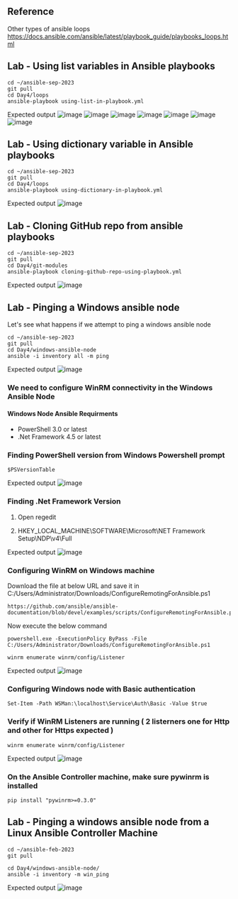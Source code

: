 ## Reference 
Other types of ansible loops
https://docs.ansible.com/ansible/latest/playbook_guide/playbooks_loops.html

## Lab - Using list variables in Ansible playbooks
```
cd ~/ansible-sep-2023
git pull
cd Day4/loops
ansible-playbook using-list-in-playbook.yml
```

Expected output
![image](https://github.com/tektutor/ansible-sep-2023/assets/12674043/1db1437c-7d05-4945-bcdc-4138f7cd4aa1)
![image](https://github.com/tektutor/ansible-sep-2023/assets/12674043/fec69a2c-0e8f-4c67-b091-0beb0581f785)
![image](https://github.com/tektutor/ansible-sep-2023/assets/12674043/16d7cadf-5868-47dc-a089-9b716a652d7c)
![image](https://github.com/tektutor/ansible-sep-2023/assets/12674043/c7989d2d-6f46-483b-9675-3c67e552d02f)
![image](https://github.com/tektutor/ansible-sep-2023/assets/12674043/6ef83cca-41eb-4172-b631-e8ee7ecd2ace)
![image](https://github.com/tektutor/ansible-sep-2023/assets/12674043/562b85e7-f655-4f2b-85a3-bde102bf156a)
![image](https://github.com/tektutor/ansible-sep-2023/assets/12674043/74ca4e90-0fb2-410f-a5d8-4a8105812867)

## Lab - Using dictionary variable in Ansible playbooks
```
cd ~/ansible-sep-2023
git pull
cd Day4/loops
ansible-playbook using-dictionary-in-playbook.yml
```

Expected output
![image](https://github.com/tektutor/ansible-sep-2023/assets/12674043/be380369-aa1e-4d11-a715-922d359cb026)

## Lab - Cloning GitHub repo from ansible playbooks
```
cd ~/ansible-sep-2023
git pull
cd Day4/git-modules
ansible-playbook cloning-github-repo-using-playbook.yml
```

Expected output
![image](https://github.com/tektutor/ansible-sep-2023/assets/12674043/092617b4-f406-4c10-bfc6-2246eec74584)


## Lab - Pinging a Windows ansible node

Let's see what happens if we attempt to ping a windows ansible node
```
cd ~/ansible-sep-2023
git pull
cd Day4/windows-ansible-node
ansible -i inventory all -m ping
```
Expected output
![image](https://github.com/tektutor/ansible-sep-2023/assets/12674043/c80d079b-8ac5-4ace-b88c-7f06dc986e0e)

### We need to configure WinRM connectivity in the Windows Ansible Node

#### Windows Node Ansible Requirments	
- PowerShell 3.0 or latest
- .Net Framework 4.5 or latest

### Finding PowerShell version from Windows Powershell prompt
```
$PSVersionTable
```
Expected output
![image](https://github.com/tektutor/ansible-sep-2023/assets/12674043/a9722c67-f55f-482c-a4f1-1fa4beb95b1b)


### Finding .Net Framework Version

1. Open regedit

2. HKEY_LOCAL_MACHINE\SOFTWARE\Microsoft\NET Framework Setup\NDP\v4\Full

Expected output
![image](https://github.com/tektutor/ansible-sep-2023/assets/12674043/8d97cfef-0cc0-4d81-a303-1d7d1d6ca7ac)


### Configuring WinRM on Windows machine
Download the file at below URL and save it in C:/Users/Administrator/Downloads/ConfigureRemotingForAnsible.ps1
```
https://github.com/ansible/ansible-documentation/blob/devel/examples/scripts/ConfigureRemotingForAnsible.ps1
```

Now execute the below command
```
powershell.exe -ExecutionPolicy ByPass -File C:/Users/Administrator/Downloads/ConfigureRemotingForAnsible.ps1

winrm enumerate winrm/config/Listener
```

Expected output
![image](https://github.com/tektutor/ansible-sep-2023/assets/12674043/08821a8e-2b7b-47d7-8ab9-6b8581781ae1)


### Configuring Windows node with Basic authentication
```
Set-Item -Path WSMan:\localhost\Service\Auth\Basic -Value $true
```

### Verify if WinRM Listeners are running ( 2 listerners one for Http and other for Https expected )
```
winrm enumerate winrm/config/Listener
```

Expected output
![image](https://github.com/tektutor/ansible-sep-2023/assets/12674043/23e5d406-e105-4c12-8786-215df8af72a1)


### On the Ansible Controller machine, make sure pywinrm is installed
```
pip install "pywinrm>=0.3.0"
```

## Lab - Pinging a windows ansible node from a Linux Ansible Controller Machine
```
cd ~/ansible-feb-2023
git pull

cd Day4/windows-ansible-node/
ansible -i inventory -m win_ping
```

Expected output
![image](https://github.com/tektutor/ansible-sep-2023/assets/12674043/14e211ce-2403-4e72-80ca-25ff2c2908ff)
